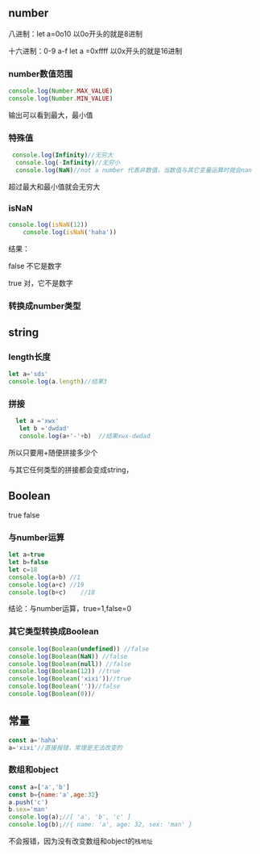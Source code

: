 ## number

八进制：let a=0o10  以0o开头的就是8进制

十六进制：0-9 a-f  let a =0xffff   以0x开头的就是16进制

### number数值范围

```js
console.log(Number.MAX_VALUE)
console.log(Number.MIN_VALUE)
```

输出可以看到最大，最小值

### 特殊值

```js
 console.log(Infinity)//无穷大
  console.log(-Infinity)//无穷小
  console.log(NaN)//not a number 代表非数值，当数值与其它变量运算时就会nan
```

超过最大和最小值就会无穷大

### isNaN

```js
console.log(isNaN(12))
    console.log(isNaN('haha'))
```

结果：

false    不它是数字

true	对，它不是数字

### 转换成number类型





## string

### length长度

```js
let a='sds'
console.log(a.length)//结果3
```

### 拼接

```js
  let a ='xwx'
   let b ='dwdad'
   console.log(a+'-'+b)  //结果xwx-dwdad
```

所以只要用+随便拼接多少个

与其它任何类型的拼接都会变成string，

## Boolean

true  false

### 与number运算

```js
let a=true
let b=false
let c=18
console.log(a+b) //1
console.log(a+c) //19
console.log(b+c)	//18
```

结论：与number运算，true=1,false=0

### 其它类型转换成Boolean

```js
console.log(Boolean(undefined)) //false
console.log(Boolean(NaN)) //false
console.log(Boolean(null)) //false
console.log(Boolean(12)) //true
console.log(Boolean('xixi'))//true
console.log(Boolean(''))//false
console.log(Boolean(0))/
```



## 常量

```js
const a='haha'
a='xixi'//直接报错，常理是无法改变的
```

### 数组和object

```js
const a=['a','b']
const b={name:'a',age:32}
a.push('c')
b.sex='man'
console.log(a);//[ 'a', 'b', 'c' ]
console.log(b);//{ name: 'a', age: 32, sex: 'man' }
```

不会报错，因为没有改变数组和object的`栈地址`
